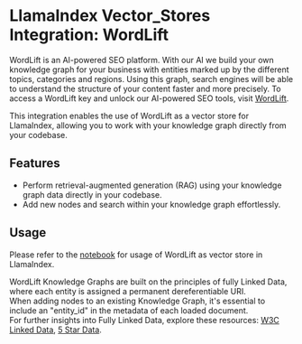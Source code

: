 # LlamaIndex Vector_Stores Integration: WordLift

WordLift is an AI-powered SEO platform. With our AI we build your own knowledge graph for your business with entities marked up by the different topics, categories and regions. Using this graph, search engines will be able to understand the structure of your content faster and more precisely. To access a WordLift key and unlock our AI-powered SEO tools, visit [WordLift](https://wordlift.io/).

This integration enables the use of WordLift as a vector store for LlamaIndex, allowing you to work with your knowledge graph directly from your codebase.

## Features

- Perform retrieval-augmented generation (RAG) using your knowledge graph data directly in your codebase.
- Add new nodes and search within your knowledge graph effortlessly.

## Usage

Please refer to the [notebook](./examples/wordlift_vector_store_demo.ipynb) for usage of WordLift as vector store in LlamaIndex.

WordLift Knowledge Graphs are built on the principles of fully Linked Data, where each entity is assigned a permanent dereferentiable URI.\
When adding nodes to an existing Knowledge Graph, it's essential to include an "entity_id" in the metadata of each loaded document.\
For further insights into Fully Linked Data, explore these resources:
[W3C Linked Data](https://www.w3.org/DesignIssues/LinkedData.html),
[5 Star Data](https://5stardata.info/en/).
